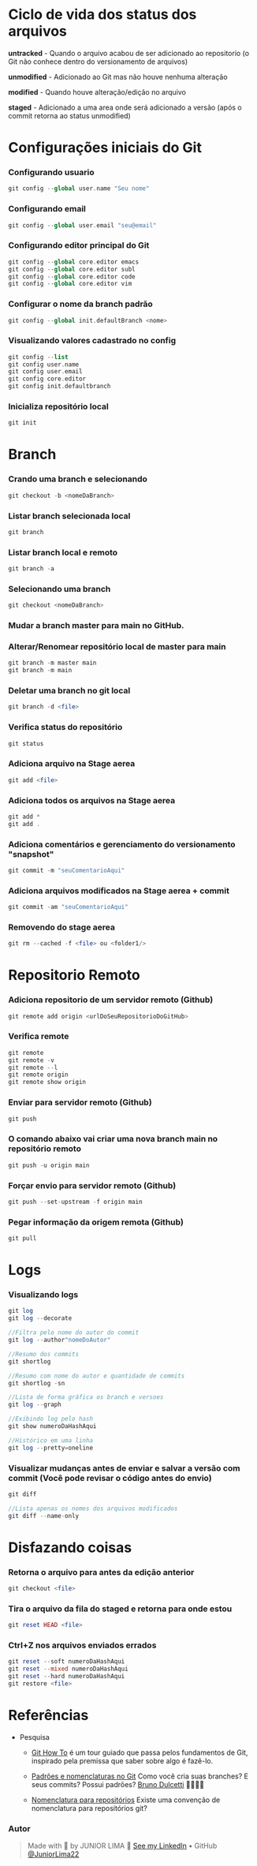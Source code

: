 # Ciclo de vida dos status dos arquivos

**untracked** - Quando o arquivo acabou de ser adicionado ao repositorio (o Git não conhece dentro do versionamento de arquivos)

**unmodified** - Adicionado ao Git mas não houve nenhuma alteração

**modified** - Quando houve alteração/edição no arquivo

**staged** - Adicionado a uma area onde será adicionado a versão (após o commit retorna ao status unmodified)

# Configurações iniciais do Git

### Configurando usuario

```php
git config --global user.name "Seu nome"
```

### Configurando email

```php
git config --global user.email "seu@email"
```

### Configurando editor principal do Git

```php
git config --global core.editor emacs
git config --global core.editor subl
git config --global core.editor code
git config --global core.editor vim
```

### Configurar o nome da branch padrão

```php
git config --global init.defaultBranch <nome>
```

### Visualizando valores cadastrado no config

```php
git config --list
git config user.name
git config user.email
git config core.editor
git config init.defaultbranch
```

### Inicializa repositório local

```php
git init
```

# Branch

### Crando uma branch e selecionando

```php
git checkout -b <nomeDaBranch>
```

### Listar branch selecionada local

```php
git branch
```

### Listar branch local e remoto

```php
git branch -a
```

### Selecionando uma branch

```php
git checkout <nomeDaBranch>
```

### Mudar a branch master para main no GitHub.
### Alterar/Renomear repositório local de master para main

```php
git branch -m master main
git branch -m main
```

### Deletar uma branch no git local

```php
git branch -d <file>
```

### Verifica status do repositório

```php
git status
```

### Adiciona arquivo na Stage aerea

```php
git add <file>
```

### Adiciona todos os arquivos na Stage aerea

```php
git add *
git add .
```

### Adiciona comentários e gerenciamento do versionamento "snapshot"

```php
git commit -m "seuComentarioAqui"
```

### Adiciona arquivos modificados na Stage aerea + commit

```php
git commit -am "seuComentarioAqui"
```

### Removendo do stage aerea

```php
git rm --cached -f <file> ou <folder1/>
```

# Repositorio Remoto

### Adiciona repositorio de um servidor remoto (Github)

```php
git remote add origin <urlDoSeuRepositorioDoGitHub>
```

### Verifica remote

```php
git remote
git remote -v
git remote --l
git remote origin
git remote show origin
```

### Enviar para servidor remoto (Github)

```php
git push
```

### O comando abaixo vai criar uma nova branch main no repositório remoto

```php
git push -u origin main
```

### Forçar envio para servidor remoto (Github)

```php
git push --set-upstream -f origin main
```

### Pegar informação da origem remota (Github)

```php
git pull
```

# Logs

### Visualizando logs

```php
git log
git log --decorate

//Filtra pelo nome do autor do commit
git log --author"nomeDoAutor"

//Resumo dos commits
git shortlog 

//Resumo com nome do autor e quantidade de commits
git shortlog -sn 

//Lista de forma gráfica os branch e versoes
git log --graph 

//Exibindo log pelo hash
git show numeroDaHashAqui 

//Histórico em uma linha
git log --pretty=oneline
```

### Visualizar mudanças antes de enviar e salvar a versão com commit (Você pode revisar o código antes do envio)

```php
git diff

//Lista apenas os nomes dos arquivos modificados
git diff --name-only
```

# Disfazando coisas

### Retorna o arquivo para antes da edição anterior

```php
git checkout <file>
```

### Tira o arquivo da fila do staged e retorna para onde estou

```php
git reset HEAD <file>
```

### Ctrl+Z nos arquivos enviados errados

```php
git reset --soft numeroDaHashAqui
git reset --mixed numeroDaHashAqui
git reset --hard numeroDaHashAqui
git restore <file>
```

# Referências

- Pesquisa

    - [Git How To](https://githowto.com/pt-BR) é um tour guiado que passa pelos fundamentos de Git, inspirado pela premissa que saber sobre algo é fazê-lo.

    - [Padrões e nomenclaturas no Git](https://www.brunodulcetti.com/padroes-e-nomenclaturas-no-git/) Como você cria suas branches? E seus commits? Possui padrões? [Bruno Dulcetti](https://github.com/dulcetti) 👏🏻👏🏻

    - [Nomenclatura para repositórios](https://qastack.com.br/programming/11947587/is-there-a-naming-convention-for-git-repositories) Existe uma convenção de nomenclatura para repositórios git?

### Autor

> Made with 💙 by JUNIOR LIMA 👋 [See my LinkedIn](https://www.linkedin.com/in/junior-lima-495108208/) • GitHub [@JuniorLima22](https://github.com/JuniorLima22)
